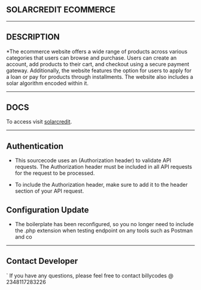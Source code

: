 ## SOLARCREDIT ECOMMERCE

___

## DESCRIPTION 

*The ecommerce website offers a wide range of products across various categories that users can browse and purchase. Users can create an account, add products to their cart, and checkout using a secure payment gateway. Additionally, the website features the option for users to apply for a loan or pay for products through installments. The website also includes a solar algorithm encoded within it.

____
## DOCS

To access visit [solarcredit](https://documenter.getpostman.com/view/21023738/2s8Z72UrWy#ea845c73-765d-4b55-b510-4ec7c4bd8f08).

---
## Authentication

* This sourcecode  uses an (Authorization header) to validate API requests. The Authorization header must be included in all API requests for the request to be processed.
 
* To include the Authorization header, make sure to add it to the header section of your API request.


## Configuration Update

* The boilerplate has been reconfigured, so you no longer need to include the .php extension when testing  endpoint on any  tools such as Postman and co
---

## Contact Developer
`
If you have any questions, please feel free to contact  billycodes @ 2348117283226


